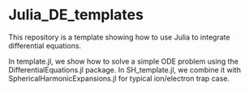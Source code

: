 # Julia_DE_templates
This repository is a template showing how to use Julia to integrate differential equations.

In template.jl, we show how to solve a simple ODE problem using the DifferentialEquations.jl package.
In SH_template.jl, we combine it with SphericalHarmonicExpansions.jl for typical ion/electron trap case.